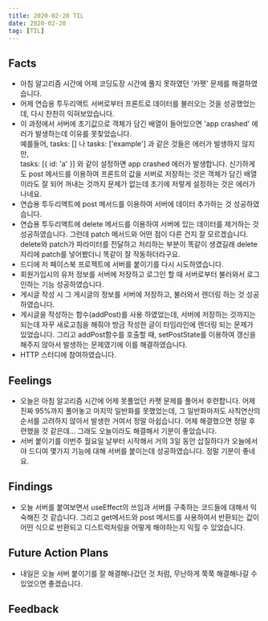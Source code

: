 ```yaml
---
title: 2020-02-20 TIL
date: 2020-02-20
tag: [TIL]
---
```


## Facts

- 아침 알고리즘 시간에 어제 코딩도장 시간에 풀지 못하였던 '카펫' 문제를 해결하였습니다.
- 어제 연습용 투두리액트 서버로부터 프론트로 데이터를 불러오는 것을 성공했었는데, 다시 찬찬히 익혀보았습니다.
- 이 과정에서 서버에 초기값으로 객체가 담긴 배열이 들어있으면 'app crashed' 에러가 발생하는데 이유를 못찾았습니다.  
  예를들어, tasks: [] 나 tasks: ['example'] 과 같은 것들은 에러가 발생하지 않지만,  
  tasks: [{ id: 'a' }] 와 같이 설정하면 app crashed 에러가 발생합니다. 신기하게도 post 메서드를 이용하여 프론트의 값을 서버로 저장하는 것은 객체가 담긴 배열이라도 잘 되어 꺼내는 것까지 문제가 없는데 초기에 저렇게 설정하는 것은 에러가 나네요.
- 연습용 투두리액트에 post 메서드를 이용하여 서버에 데이터 추가하는 것 성공하였습니다.
- 연습용 투두리액트에 delete 메서드를 이용하여 서버에 있는 데이터를 제거하는 것 성공하였습니다. 그런데 patch 메서드와 어떤 점이 다른 건지 잘 모르겠습니다. delete와 patch가 파라미터를 전달하고 처리하는 부분이 똑같이 생겼길래 delete 자리에 patch를 넣어봤더니 똑같이 잘 작동하더라구요.
- 드디에 저 페이스북 프로젝트에 서버를 붙이기를 다시 시도하였습니다.
- 회원가입시의 유저 정보를 서버에 저장하고 로그인 할 때 서버로부터 불러와서 로그인하는 기능 성공하였습니다.
- 게시글 작성 시 그 게시글의 정보를 서버에 저장하고, 불러와서 렌더링 하는 것 성공하였습니다.
- 게시글을 작성하는 함수(addPost)를 사용 하였었는데, 서버에 저장하는 것까지는 되는데 자꾸 새로고침을 해줘야 방금 작성한 글이 타임라인에 렌더링 되는 문제가 있었습니다. 그리고 addPost함수를 호출할 때, setPostState를 이용하여 갱신을 해주지 않아서 발생하는 문제였기에 이를 해결하였습니다.
- HTTP 스터디에 참여하였습니다.

## Feelings

- 오늘은 아침 알고리즘 시간에 어제 못풀었던 카펫 문제를 풀어서 후련합니다. 어제 진짜 95%까지 풀어놓고 마지막 일반화를 못했었는데, 그 일반화마저도 사칙연산의 순서를 고려하지 않아서 발생한 거여서 정말 아쉽습니다. 어제 해결했으면 정말 후련했을 것 같은데... 그래도 오늘이라도 해결해서 기분이 좋았습니다.
- 서버 붙이기를 이번주 월요일 날부터 시작해서 거의 3일 동안 삽질하다가 오늘에서야 드디여 몇가지 기능에 대해 서버를 붙이는데 성공하였습니다. 정말 기분이 좋네요.

## Findings

- 오늘 서버를 붙여보면서 useEffect의 쓰임과 서버를 구축하는 코드들에 대해서 익숙해진 것 같습니다. 그리고 get메서드와 post 메서드를 사용하여서 반환되는 값이 어떤 식으로 반환되고 디스트럭처링을 어떻게 해야하는지 익힐 수 있었습니다.

## Future Action Plans

- 내일은 오늘 서버 붙이기를 잘 해결해나갔던 것 처럼, 무난하게 쭉쭉 해결해나갈 수 있었으면 좋겠습니다.

## Feedback
